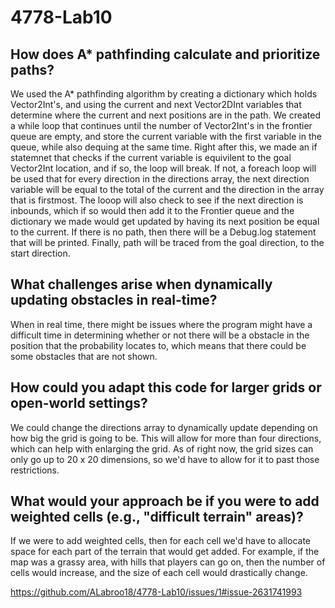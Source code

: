 # 4778-Lab10



## How does A* pathfinding calculate and prioritize paths?
We used the A* pathfinding algorithm by creating a dictionary which holds Vector2Int's, and using the current and next Vector2DInt variables that determine where the current and next positions are in the path. We created a while loop that continues until the number of Vector2Int's in the frontier queue are empty, and store the current variable with the first variable in the queue, while also dequing at the same time. Right after this, we made an if statemnet that checks if the current variable is equivilent to the goal Vector2Int location, and if so, the loop will break. If not, a foreach loop will be used that for every direction in the directions array, the next direction variable will be equal to the total of the current and the direction in the array that is firstmost. The looop will also check to see if the next direction is inbounds, which if so would then add it to the Frontier queue and the dictionary we made would get updated by having its next position be equal to the current. If there is no path, then there will be a Debug.log statement that will be printed. Finally, path will be traced from the goal direction, to the start direction.


## What challenges arise when dynamically updating obstacles in real-time?
When in real time, there might be issues where the program might have a difficult time in determining whether or not there will be a obstacle in the position that the probability locates to, which means that there could be some obstacles that are not shown.

## How could you adapt this code for larger grids or open-world settings?
We could change the directions array to dynamically update depending on how big the grid is going to be. This will allow for more than four directions, which can help with enlarging the grid. As of right now, the grid sizes can only go up to 20 x 20 dimensions, so we'd have to allow for it to past those restrictions.

## What would your approach be if you were to add weighted cells (e.g., "difficult terrain" areas)?
If we were to add weighted cells, then for each cell we'd have to allocate space for each part of the terrain that would get added. For example, if the map was a grassy area, with hills that players can go on, then the number of cells would increase, and the size of each cell would drastically change.

 https://github.com/ALabroo18/4778-Lab10/issues/1#issue-2631741993

